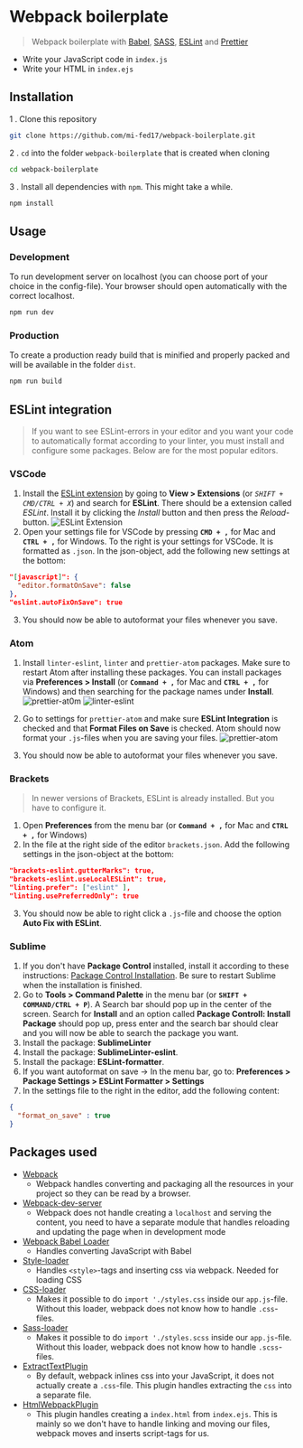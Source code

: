 # Webpack boilerplate
> Webpack boilerplate with [Babel](https://babeljs.io/), [SASS](https://sass-lang.com/), [ESLint](https://eslint.org/) and [Prettier](https://prettier.io/)

* Write your JavaScript code in `index.js`
* Write your HTML in `index.ejs`

## Installation

1 . Clone this repository
```bash
git clone https://github.com/mi-fed17/webpack-boilerplate.git
```
2 . `cd` into the folder `webpack-boilerplate` that is created when cloning
```bash
cd webpack-boilerplate
```
3 . Install all dependencies with `npm`. This might take a while.
```bash
npm install
```
## Usage

### Development
To run development server on localhost (you can choose port of your choice in the config-file). Your browser should open automatically with the correct localhost.

```bash
npm run dev
```

### Production

To create a production ready build that is minified and properly packed and will be available in the folder `dist`.

```bash
npm run build
```

## ESLint integration 

> If you want to see ESLint-errors in your editor and you want your code to automatically format according to your linter, you must install and configure some packages. Below are for the most popular editors.

### VSCode

1. Install the [ESLint extension](https://github.com/Microsoft/vscode-eslint) by going to **View > Extensions** (or _`SHIFT + CMD/CTRL + X`_) and search for **ESLint**. There should be a extension called _ESLint_. Install it by clicking the *Install* button and then press the _Reload_-button.
![ESLint Extension](https://i.imgur.com/mEo0gvQ.png)
2. Open your settings file for VSCode by pressing **`CMD + ,`** for Mac and **`CTRL + ,`** for Windows. To the right is your settings for VSCode. It is formatted as `.json`. In the json-object, add the following new settings at the bottom:
```json
"[javascript]": {
  "editor.formatOnSave": false
},
"eslint.autoFixOnSave": true
```
3. You should now be able to autoformat your files whenever you save.

### Atom

1. Install `linter-eslint`, `linter` and `prettier-atom` packages. Make sure to restart Atom after installing these packages. You can install packages via **Preferences > Install** (or **`Command + ,`** for Mac and **`CTRL + ,`** for Windows) and then searching for the package names under **Install**.
![prettier-at0m](https://i.imgur.com/JZVvxoN.png)
![linter-eslint](https://i.imgur.com/sk5SAms.png)

2. Go to settings for `prettier-atom` and make sure **ESLint Integration** is checked and that **Format Files on Save** is checked. Atom should now format your `.js`-files when you are saving your files.
![prettier-atom](https://i.imgur.com/RP2BgTL.png)
3. You should now be able to autoformat your files whenever you save.

### Brackets

> In newer versions of Brackets, ESLint is already installed. But you have to configure it.

1. Open **Preferences** from the menu bar (or **`Command + ,`** for Mac and **`CTRL + ,`** for Windows)
2. In the file at the right side of the editor `brackets.json`. Add the following settings in the json-object at the bottom:
```json
"brackets-eslint.gutterMarks": true,
"brackets-eslint.useLocalESLint": true,
"linting.prefer": ["eslint" ],
"linting.usePreferredOnly": true
```
3. You should now be able to right click a `.js`-file and choose the option **Auto Fix with ESLint**.

### Sublime

1. If you don't have **Package Control** installed, install it according to these instructions: [Package Control Installation](https://packagecontrol.io/installation). Be sure to restart Sublime when the installation is finished.
2. Go to **Tools > Command Palette** in the menu bar (or **`SHIFT + COMMAND/CTRL + P`**). A Search bar should pop up in the center of the screen. Search for **Install** and an option called **Package Controll: Install Package** should pop up, press enter and the search bar should clear and you will now be able to search the package you want.
3. Install the package: **SublimeLinter**
4. Install the package: **SublimeLinter-eslint**.
5. Install the package: **ESLint-formatter**.
6. If you want autoformat on save -> In the menu bar, go to: **Preferences > Package Settings > ESLint Formatter > Settings**
7. In the settings file to the right in the editor, add the following content:
```json
{
  "format_on_save" : true
}
```

## Packages used

* [Webpack](https://github.com/webpack/webpack)
  * Webpack handles converting and packaging all the resources in your project so they can be read by a browser.
* [Webpack-dev-server](https://github.com/webpack/webpack-dev-server)
  * Webpack does not handle creating a `localhost` and serving the content, you need to have a separate module that handles reloading and updating the page when in development mode
* [Webpack Babel Loader](https://github.com/babel/babel-loader)
  * Handles converting JavaScript with Babel
* [Style-loader](https://github.com/webpack-contrib/style-loader)
  * Handles `<style>`-tags and inserting css via webpack. Needed for loading CSS
* [CSS-loader](https://github.com/webpack-contrib/css-loader)
  * Makes it possible to do `import './styles.css` inside our `app.js`-file. Without this loader, webpack does not know how to handle `.css`-files.
* [Sass-loader](https://github.com/webpack-contrib/sass-loader)
  * Makes it possible to do `import './styles.scss` inside our `app.js`-file. Without this loader, webpack does not know how to handle `.scss`-files.
* [ExtractTextPlugin](https://github.com/webpack-contrib/extract-text-webpack-plugin)
  * By default, webpack inlines css into your JavaScript, it does not actually create a `.css`-file. This plugin handles extracting the `css` into a separate file.
* [HtmlWebpackPlugin](https://github.com/jantimon/html-webpack-plugin)
  * This plugin handles creating a `index.html` from `index.ejs`. This is mainly so we don't have to handle linking and moving our files, webpack moves and inserts script-tags for us.